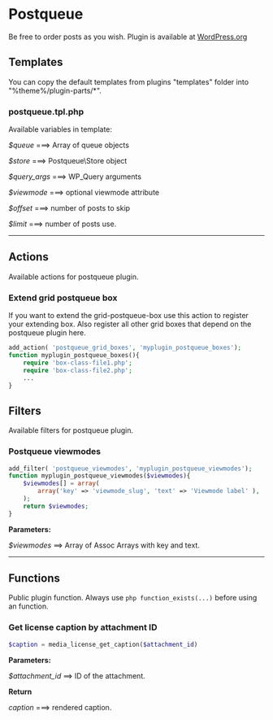 # Postqueue

Be free to order posts as you wish. Plugin is available at [WordPress.org](https://wordpress.org/plugins/postqueue/)


## Templates

You can copy the default templates from plugins "templates" folder into "%theme%/plugin-parts/*".

### postqueue.tpl.php

Available variables in template:

_$queue_ ===> Array of queue objects

_$store_ ===> Postqueue\Store object

_$query_args_ ===> WP_Query arguments

_$viewmode_ ===> optional viewmode attribute

_$offset_ ===> number of posts to skip

_$limit_ ===> number of posts use.

---

## Actions

Available actions for postqueue plugin.

### Extend grid postqueue box

If you want to extend the grid-postqueue-box use this action to register your extending box. Also register all other grid boxes that depend on the postqueue plugin here.

```php
add_action( 'postqueue_grid_boxes', 'myplugin_postqueue_boxes');
function myplugin_postqueue_boxes(){
	require 'box-class-file1.php';
	require 'box-class-file2.php';
	...
}
```

## Filters

Available filters for postqueue plugin.

### Postqueue viewmodes

```php
add_filter( 'postqueue_viewmodes', 'myplugin_postqueue_viewmodes');
function myplugin_postqueue_viewmodes($viewmodes){
	$viewmodes[] = array(
		array('key' => 'viewmode_slug', 'text' => 'Viewmode label' ),
	);
	return $viewmodes;
}
```

**Parameters:**

_$viewmodes_ ==> Array of Assoc Arrays with key and text.

---

## Functions

Public plugin function. Always use ```php function_exists(...)``` before using an function.
 
### Get license caption by attachment ID

```php
$caption = media_license_get_caption($attachment_id)
```

**Parameters:**

_$attachment_id_ ==> ID of the attachment.

**Return**

_caption_ ===> rendered caption.
